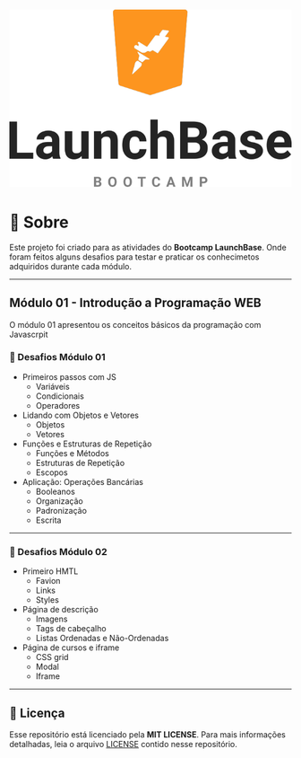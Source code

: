 <h1 align = "center"><img src="logoparagit.png" ></h1>

# :page_facing_up: Sobre

Este projeto foi criado para as atividades do **Bootcamp LaunchBase**. Onde foram feitos alguns desafios para testar e praticar os conhecimetos adquiridos durante cada módulo.

---

## Módulo 01 - Introdução a Programação WEB 

O módulo 01 apresentou os conceitos básicos da programação com Javascrpit

### :rocket: Desafios Módulo 01

 - Primeiros passos com JS
   - Variáveis
   - Condicionais
   - Operadores
 - Lidando com Objetos e Vetores
   - Objetos 
   - Vetores
 - Funções e Estruturas de Repetição
   - Funções e Métodos
   - Estruturas de Repetição
   - Escopos
 - Aplicação: Operações Bancárias
   - Booleanos
   - Organização
   - Padronização
   - Escrita

---

### :rocket: Desafios Módulo 02

 - Primeiro HMTL
   - Favion
   - Links
   - Styles
 - Página de descrição
   - Imagens
   - Tags de cabeçalho
   - Listas Ordenadas e Não-Ordenadas
 - Página de cursos e iframe
   - CSS grid
   - Modal
   - Iframe 
---

## :memo: Licença

Esse repositório está licenciado pela **MIT LICENSE**. Para mais informações detalhadas, leia o arquivo [LICENSE](./LICENSE) contido nesse repositório.